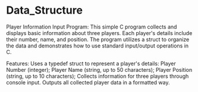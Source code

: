 # Data_Structure
Player Information Input Program:
This simple C program collects and displays basic information about three players. Each player's details include their number, name, and position. The program utilizes a struct to organize the data and demonstrates how to use standard input/output operations in C.

Features:
     Uses a typedef struct to represent a player's details:
           Player Number (integer);
           Player Name (string, up to 50 characters);
           Player Position (string, up to 10 characters);
    Collects information for three players through console input.
Outputs all collected player data in a formatted way.
